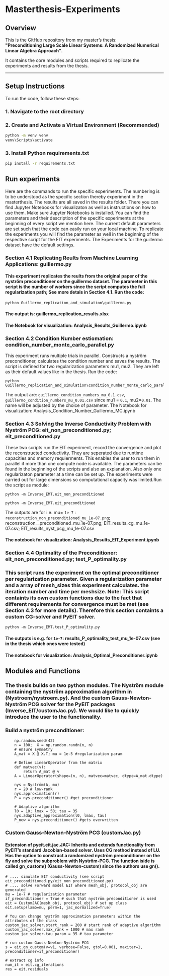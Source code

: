 # Masterthesis-Experiments

## Overview

This is the GitHub repository from my master’s thesis:  
**"Preconditioning Large Scale Linear Systems: A Randomized Numerical Linear Algebra Approach"**.

It contains the core modules and scripts required to replicate the experiments and results from the thesis.

---

## Setup Instructions

To run the code, follow these steps:

### 1. Navigate to the root directory

### 2. Create and Activate a Virtual Environment (Recommended)


```bash
python -m venv venv
venv\Scripts\activate
````
### 3. Install Python requirements.txt

```bash
pip install -r requirements.txt

````

## Run experiments

Here are the commands to run the specific experiments. The numbering is to be understood as the specific section thereby experiment in the masterthesis. The results are all saved in the results folder. There you can find Jupyter Notebooks for visualizaton as well as instructions on how to use them.  Make sure Jupyter Notebooks is installed. You can find the parameters and their description of the specific experiments at the beginning of every script we mention here. The current default parameters are set such that the code can easily run on your local machine. To replicate the experiments you will find the parameter as well in the beginning of the respective script for the EIT experiments. The Experiments for the guillermo dataset have the default settings. 

### Section 4.1 Replicating Reults from Machine Learning Applications: guillermo.py

#### This experiment replicates the reults from the original paper of the nyström preconditioner on the guillermo dataset. The parameter in this script is the number of workers since the script computes the full regularization path; See more detals in Section 4.1. Run the code: 

````
python Guillermo_replication_and_simulation\guillermo.py
````
#### The output is: guillermo_replication_results.xlsx
#### The Notebook for visualization: Analysis_Results_Guillermo.ipynb

### Section 4.2 Condition Number estiomation: condition_number_monte_carlo_parallel.py

This experiment runs multiple trials in parallel. Constructs a nyström preconditioner, calculates the condition number and saves the results. The script is defined for two regularization parameters mu1, mu2. They are left as their default values like in the thesis. 
Run the code: 

````
python Guillermo_replication_and_simulation\condition_number_monte_carlo_parallel.py
````

The output are: ```guillermo_condition_numbers_mu_0.1.csv```, ```guillermo_condition_numbers_mu_0.01.csv``` since mu1 = `0.1`, mu2=`0.01`. The name will be adjusted by the choice of parameter. 
The Notebook for visualization: Analysis_Condition_Number_Guillermo_MC.ipynb


### Section 4.3 Solving the Inverse Conductivity Problem with Nyström PCG: eit_non_preconditioned.py; eit_preconditioned.py

These two scripts run the EIT experiment, record the convergence and plot the reconstructed conductivity. They are seperated due to runtime capacities and memory requierments. This enables the user to run them in parallel if more than one compute node is available. The parameters can be found in the beginning of the scripts and also an explanation. Also only one regularizaton parameter at a time can be set up. The experiments were carried out for large dimensions so computational capacity was limited.Run the script as module: 

````
python -m Inverse_EMT.eit_non_preconditioned
````

````
python -m Inverse_EMT.eit_preconditioned
````
The outputs are for i.e. mu=  ```1e-7``` : ```reconstruction_non_preconditioned_mu_1e-07.png```; reconstruction__preconditioned_mu_1e-07.png; EIT_results_cg_mu_1e-07.csv; EIT_results_nyst_pcg_mu_1e-07.csv
#### The notebook for visualization: Analysis_Results_EIT_Experiment.ipynb

### Section 4.4 Optimality of the Preconditioner: eit_non_preconditioned.py; test_P_optimality.py

### This script runs the experiment on the optimal preconditioner per regularization parameter. Given a regularization parameter and a array of mesh_sizes this experiment calculates. the iteration number and time per meshsize. Note: This script containts its own custom functions due to the fact that different requirements for convergence must be met (see Section 4.3 for more details). Therefore this section containts a custom CG-solver and PyEIT solver. 

````
python -m Inverse_EMT.test_P_optimality.py
````
#### The outputs is e.g. for `1e-7`: results_P_optimality_test_mu_1e-07.csv (see in the thesis which ones were tested)
#### The notebook for visualization: Analysis_Optimal_Preconditioner.ipynb


## Modules and Functions

### The thesis builds on two python modules. The Nyström module containing the nyström approximation algorithm in (Nystroem/nystroem.py). And the custom Gauss-Newton-Nyström PCG solver for the PyEIT packages (Inverse_EIT/customJac.py). We would like to quickly introduce the user to the functionality. 

### Build a nyström preconditioner: 

```
    np.random.seed(42)
    n = 100;  X = np.random.randn(n, n)
    # ensure symmetry
    A_mat = X @ X.T; mu = 1e-5 #regularization param

    # Define LinearOperator from the matrix
    def matvec(v):
        return A_mat @ v
    A = LinearOperator(shape=(n, n), matvec=matvec, dtype=A_mat.dtype)

    nys = Nyström(A, mu)
    r = 20 # low-rank
    nys.approximation(r)
    P = nys.preconditioner() #get preconditioner

    # Adaptive algorithm
    l0 = 10; lmax = 50; tau = 35
    nys.adaptive_approximation(l0, lmax, tau)
    P_new = nys.preconditioner() #gets overwritten

```

### Custom Gauss-Newton-Nyström PCG (customJac.py)

#### Extension of pyeit.eit.jac.JAC: Inherits and extends functionality from PyEIT’s standard Jacobian-based solver. Uses CG method instead of LU. Has the option to construct a randomized nyström preconditioner on the fly and solve the subproblem with Nyström-PCG. The function iside is called gn_custom() (Gauss-Newton-custom) since the authors use gn(). 

````
# .... simulate EIT conductivity (see script eit_preconditioned.py/eit_non_preconditioned.py)
# .... solve Forward model EIT where mesh_obj, protocol_obj are generated
mu = 1e-7 # regularization parameter
if_preconditioner = True # such that nyström preconditioner is used
eit = CustomJAC(mesh_obj, protocol_obj) # set up class
eit.setup(lamb=mu, perm=1, jac_normalized=True)

# You can change nyström approximation parameters within the attributes of the class
custom_jac_solver.start_rank = 200 # start rank of adaptive algorithm
custom_jac_solver.max_rank = 1000 # max rank
custom_jac_solver.tau_param = 35 # tau parameter

# run custom Gauss-Newton-Nyström PCG 
s = eit.gn_custom(v=v1, verbose=False, gtol=0.001, maxiter=1, preconditioner=if_preconditioner)

# extract cg info
num_it = eit.cg_iterations
res = eit.residuals




